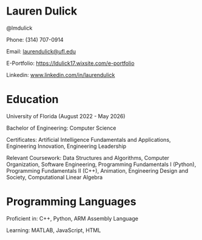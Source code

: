 # Lauren Dulick
@lmdulick

Phone: (314) 707-0914

Email: laurendulick@ufl.edu

E-Portfolio: https://ldulick17.wixsite.com/e-portfolio

Linkedin: www.linkedin.com/in/laurendulick


# Education
University of Florida (August 2022 - May 2026)

Bachelor of Engineering: Computer Science

Certificates: Artificial Intelligence Fundamentals and Applications, Engineering Innovation, Engineering Leadership

Relevant Coursework: Data Structures and Algorithms, Computer Organization, Software Engineering, Programming Fundamentals I (Python), Programming Fundamentals II (C++), Animation, Engineering Design and Society, Computational Linear Algebra

# Programming Languages
Proficient in: C++, Python, ARM Assembly Language

Learning: MATLAB, JavaScript, HTML
